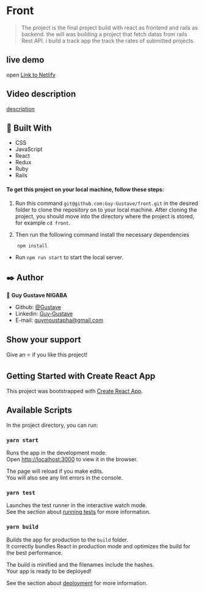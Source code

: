 # Front
>The project is the final project build with react as frontend and rails as backend. the will was building a project that fetch datas from rails Rest API. i build a track app the track the rates of submitted projects

## live demo
open [Link to Netlify](https://frontens.herokuapp.com/)

## Video description
[description](https://www.loom.com/share/44584e3fb91743b1a0deebbb4e076d5b)

## 🔧 Built With
- CSS
- JavaScript
- React
- Redux
- Ruby
- Rails

#### To get this project on your local machine, follow these steps:

1. Run this command `git@github.com:Guy-Gustave/front.git` in the desired folder to clone the repository on to your local machine.
After cloning the project, you should move into the directory where the project is stored, for example `cd front`.

3. Then run the following command install the necessary dependencies

```bash
    npm install
```
- Run `npm run start` to start the local server.


## ✒️ Author

👤 **Guy Gustave NIGABA**

- Github: [@Gustave](https://github.com/Guy-Gustave)
- Linkedin: [Guy-Gustave](https://www.linkedin.com/in/guy-gustave-nigaba)
- E-mail: [guymoustapha@gmail.com](guymoustapha@gmail.com)

## Show your support

Give an ⭐️ if you like this project!

## Getting Started with Create React App

This project was bootstrapped with [Create React App](https://github.com/facebook/create-react-app).

## Available Scripts

In the project directory, you can run:

### `yarn start`

Runs the app in the development mode.\
Open [http://localhost:3000](http://localhost:3000) to view it in the browser.

The page will reload if you make edits.\
You will also see any lint errors in the console.

### `yarn test`

Launches the test runner in the interactive watch mode.\
See the section about [running tests](https://facebook.github.io/create-react-app/docs/running-tests) for more information.

### `yarn build`

Builds the app for production to the `build` folder.\
It correctly bundles React in production mode and optimizes the build for the best performance.

The build is minified and the filenames include the hashes.\
Your app is ready to be deployed!

See the section about [deployment](https://facebook.github.io/create-react-app/docs/deployment) for more information.
